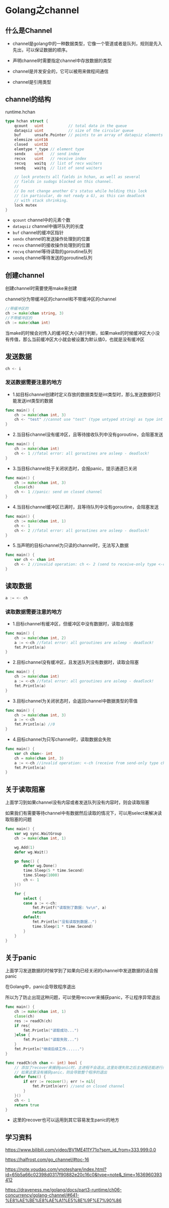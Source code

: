# Golang之channel


##  什么是Channel

- channel是golang中的一种数据类型，它像一个管道或者是队列，规则是先入先出，可以保证数据的顺序。

- 声明channel时需要指定channel中存放数据的类型
- channel是并发安全的，它可以被用来做程间通信

- channel是引用类型

## channel的结构

runtime.hchan

```go
type hchan struct {
	qcount   uint           // total data in the queue
	dataqsiz uint           // size of the circular queue
	buf      unsafe.Pointer // points to an array of dataqsiz elements
	elemsize uint16
	closed   uint32
	elemtype *_type // element type
	sendx    uint   // send index
	recvx    uint   // receive index
	recvq    waitq  // list of recv waiters
	sendq    waitq  // list of send waiters

	// lock protects all fields in hchan, as well as several
	// fields in sudogs blocked on this channel.
	//
	// Do not change another G's status while holding this lock
	// (in particular, do not ready a G), as this can deadlock
	// with stack shrinking.
	lock mutex
}
```

- `qcount` channel中的元素个数
- `dataqsiz` channel中循环队列的长度
- `buf` channel的缓冲区指针
- `sendx` channel的发送操作处理到的位置
- `recvx` channel的接收操作处理到的位置
- `recvq` channel等待读取的goroutine队列
- `sendq` channel等待发送的goroutine队列



## 创建channel

创建channel时需要使用make来创建

channel分为带缓冲区的channel和不带缓冲区的channel

```go
//带缓冲区的
ch := make(chan string, 3)
//不带缓冲区的
ch := make(chan int)
```

当make的时候会对传入的缓冲区大小进行判断，如果make的时候缓冲区大小没有传值，那么当前缓冲区大小就会被设置为默认值0，也就是没有缓冲区

## 发送数据

```go
ch <- i
```

### 发送数据需要注意的地方

- 1.如目标channel创建时定义存放的数据类型是int类型时，那么发送数据时只能发送int类型的数据

```go
func main() {
	ch := make(chan int, 3)
	ch <- "test" //cannot use "test" (type untyped string) as type int in send
}
```

- 2.当目标channel没有缓冲区，且等待接收队列中没有goroutine，会阻塞发送

```go
func main() {
	ch := make(chan int)
	ch <- 1 //fatal error: all goroutines are asleep - deadlock!
}
```

- 3.当目标channel处于关闭状态时，会报panic，提示通道已关闭

```go
func main() {
	ch := make(chan int, 3)
	close(ch)
	ch <- 1 //panic: send on closed channel
}
```

- 4.当目标channel缓冲区已满时，且等待队列中没有goroutine，会阻塞发送

```go
func main() {
	ch := make(chan int, 1)
	ch <- 1
	ch <- 2 //fatal error: all goroutines are asleep - deadlock!
}
```

- 5.当声明的目标channel为只读的channel时，无法写入数据

```go
func main() {
	var ch <- chan int
	ch <- 2 //invalid operation: ch <- 2 (send to receive-only type <-chan int)
}
```

## 读取数据

```go
a := <- ch
```

### 读取数据需要注意的地方

- 1.目标channel有缓冲区，但缓冲区中没有数据时，读取会阻塞

```go
func main() {
	ch := make(chan int, 2)
	a := <-ch //fatal error: all goroutines are asleep - deadlock!
	fmt.Println(a)
}
```

- 2.目标channel没有缓冲区，且发送队列没有数据时，读取会阻塞

```go
func main() {
	ch := make(chan int)
	a := <-ch //fatal error: all goroutines are asleep - deadlock!
	fmt.Println(a)
}
```

- 3.目标channel为关闭状态时，会返回channel中数据类型的零值

```go
func main() {
	ch := make(chan int, 3)
	a := <-ch
	fmt.Println(a) //0
}
```

- 4.目标channel为只写channel时，读取数据会失败

```go
func main() {
	var ch chan<- int
	ch = make(chan int, 3)
	a := <-ch //invalid operation: <-ch (receive from send-only type chan<- int)
	fmt.Println(a)
}
```

## 关于读取阻塞

上面学习到如果channel没有内容或者发送队列没有内容时，则会读取阻塞

如果我们有需要等待channel中有数据然后读取的情况下，可以用select来解决读取阻塞的问题

```go
func main() {
	var wg sync.WaitGroup
	ch := make(chan int, 1)

	wg.Add(1)
	defer wg.Wait()

	go func() {
        defer wg.Done()
		time.Sleep(5 * time.Second)
		time.Sleep(1000)
		ch <- 1
	}()

	for {
		select {
		case a := <-ch:
			fmt.Printf("读取到了数据: %v\n", a)
			return
		default:
			fmt.Println("没有读取到数据..")
			time.Sleep(1 * time.Second)
		}
	}
}
```

## 关于panic

上面学习发送数据的时候学到了如果向已经关闭的channel中发送数据的话会报panic

在Golang中，panic会导致程序退出

所以为了防止出现这种问题，可以使用recover来捕获panic，不让程序异常退出

```go
func main() {
	ch := make(chan int, 1)
	close(ch)
	res := readCh(ch)
	if res{
		fmt.Println("读取成功...")
	}else {
		fmt.Println("读取失败...")
	}
	fmt.Println("继续后续工作......")
}

func readCh(ch chan <- int) bool {
    // 添加了recover来捕获panic时，主进程不会退出,这里处理失败之后主进程还能进行后续工作
    // 如果这里没有捕获panic，则会导致整个程序的退出
	defer func() {
		if err := recover(); err != nil{
			fmt.Println(err) //send on closed channel
		}
	}()
	ch <- 1
	return true
}
```

- 这里的recover也可以运用到其它容易发生panic的地方

## 学习资料

https://www.bilibili.com/video/BV1ME411Y71o?spm_id_from=333.999.0.0

https://halfrost.com/go_channel/#toc-16

https://note.youdao.com/ynoteshare/index.html?id=65b5a66c02398d0317f90882e20c16c0&type=note&_time=1636960393412

https://draveness.me/golang/docs/part3-runtime/ch06-concurrency/golang-channel/#641-%E8%AE%BE%E8%AE%A1%E5%8E%9F%E7%90%86


